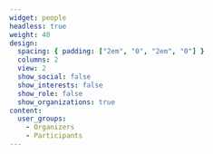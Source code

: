```yaml
---
widget: people
headless: true
weight: 40
design:
  spacing: { padding: ["2em", "0", "2em", "0"] }
  columns: 2
  view: 2
  show_social: false
  show_interests: false
  show_role: false
  show_organizations: true
content:
  user_groups:
    - Organizers
    - Participants
---
```

